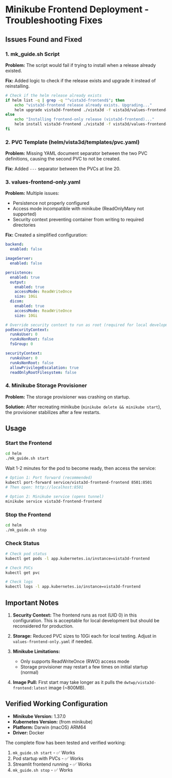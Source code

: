 # Minikube Frontend Deployment - Troubleshooting Fixes

## Issues Found and Fixed

### 1. **mk_guide.sh Script**
**Problem:** The script would fail if trying to install when a release already existed.

**Fix:** Added logic to check if the release exists and upgrade it instead of reinstalling.

```bash
# Check if the helm release already exists
if helm list -q | grep -q "^vista3d-frontend$"; then
    echo "vista3d-frontend release already exists. Upgrading..."
    helm upgrade vista3d-frontend ./vista3d -f vista3d/values-frontend-only.yaml
else
    echo "Installing frontend-only release (vista3d-frontend)..."
    helm install vista3d-frontend ./vista3d -f vista3d/values-frontend-only.yaml
fi
```

### 2. **PVC Template (helm/vista3d/templates/pvc.yaml)**
**Problem:** Missing YAML document separator between the two PVC definitions, causing the second PVC to not be created.

**Fix:** Added `---` separator between the PVCs at line 20.

### 3. **values-frontend-only.yaml**
**Problem:** Multiple issues:
- Persistence not properly configured
- Access mode incompatible with minikube (ReadOnlyMany not supported)
- Security context preventing container from writing to required directories

**Fix:** Created a simplified configuration:
```yaml
backend:
  enabled: false

imageServer:
  enabled: false

persistence:
  enabled: true
  output:
    enabled: true
    accessMode: ReadWriteOnce
    size: 10Gi
  dicom:
    enabled: true
    accessMode: ReadWriteOnce
    size: 10Gi

# Override security context to run as root (required for local development)
podSecurityContext:
  runAsUser: 0
  runAsNonRoot: false
  fsGroup: 0

securityContext:
  runAsUser: 0
  runAsNonRoot: false
  allowPrivilegeEscalation: true
  readOnlyRootFilesystem: false
```

### 4. **Minikube Storage Provisioner**
**Problem:** The storage provisioner was crashing on startup.

**Solution:** After recreating minikube (`minikube delete && minikube start`), the provisioner stabilizes after a few restarts.

## Usage

### Start the Frontend
```bash
cd helm
./mk_guide.sh start
```

Wait 1-2 minutes for the pod to become ready, then access the service:

```bash
# Option 1: Port forward (recommended)
kubectl port-forward service/vista3d-frontend-frontend 8501:8501
# Then open: http://localhost:8501

# Option 2: Minikube service (opens tunnel)
minikube service vista3d-frontend-frontend
```

### Stop the Frontend
```bash
cd helm
./mk_guide.sh stop
```

### Check Status
```bash
# Check pod status
kubectl get pods -l app.kubernetes.io/instance=vista3d-frontend

# Check PVCs
kubectl get pvc

# Check logs
kubectl logs -l app.kubernetes.io/instance=vista3d-frontend
```

## Important Notes

1. **Security Context:** The frontend runs as root (UID 0) in this configuration. This is acceptable for local development but should be reconsidered for production.

2. **Storage:** Reduced PVC sizes to 10Gi each for local testing. Adjust in `values-frontend-only.yaml` if needed.

3. **Minikube Limitations:** 
   - Only supports ReadWriteOnce (RWO) access mode
   - Storage provisioner may restart a few times on initial startup (normal)

4. **Image Pull:** First start may take longer as it pulls the `dwtwp/vista3d-frontend:latest` image (~800MB).

## Verified Working Configuration

- **Minikube Version:** 1.37.0
- **Kubernetes Version:** (from minikube)
- **Platform:** Darwin (macOS) ARM64
- **Driver:** Docker

The complete flow has been tested and verified working:
1. `mk_guide.sh start` - ✅ Works
2. Pod startup with PVCs - ✅ Works  
3. Streamlit frontend running - ✅ Works
4. `mk_guide.sh stop` - ✅ Works


